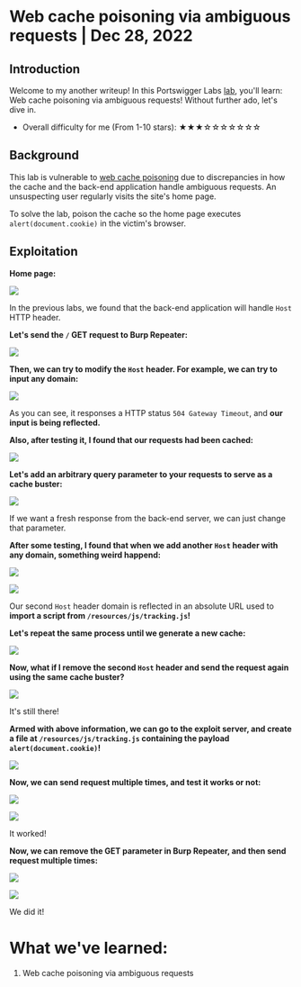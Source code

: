 # Web cache poisoning via ambiguous requests | Dec 28, 2022

## Introduction

Welcome to my another writeup! In this Portswigger Labs [lab](https://portswigger.net/web-security/host-header/exploiting/lab-host-header-web-cache-poisoning-via-ambiguous-requests), you'll learn: Web cache poisoning via ambiguous requests! Without further ado, let's dive in.

- Overall difficulty for me (From 1-10 stars): ★★★☆☆☆☆☆☆☆

## Background

This lab is vulnerable to [web cache poisoning](https://portswigger.net/web-security/web-cache-poisoning) due to discrepancies in how the cache and the back-end application handle ambiguous requests. An unsuspecting user regularly visits the site's home page.

To solve the lab, poison the cache so the home page executes `alert(document.cookie)` in the victim's browser.

## Exploitation

**Home page:**

![](https://raw.githubusercontent.com/siunam321/CTF-Writeups/main/Portswigger-Labs/HTTP-Host-Header-Attacks/HTTP-Host-Header-3/images/Pasted%20image%2020221228020017.png)

In the previous labs, we found that the back-end application will handle `Host` HTTP header.

**Let's send the `/` GET request to Burp Repeater:**

![](https://raw.githubusercontent.com/siunam321/CTF-Writeups/main/Portswigger-Labs/HTTP-Host-Header-Attacks/HTTP-Host-Header-3/images/Pasted%20image%2020221228020303.png)

**Then, we can try to modify the `Host` header. For example, we can try to input any domain:**

![](https://raw.githubusercontent.com/siunam321/CTF-Writeups/main/Portswigger-Labs/HTTP-Host-Header-Attacks/HTTP-Host-Header-3/images/Pasted%20image%2020221228020358.png)

As you can see, it responses a HTTP status `504 Gateway Timeout`, and **our input is being reflected.**

**Also, after testing it, I found that our requests had been cached:**

![](https://raw.githubusercontent.com/siunam321/CTF-Writeups/main/Portswigger-Labs/HTTP-Host-Header-Attacks/HTTP-Host-Header-3/images/Pasted%20image%2020221228021603.png)

**Let's add an arbitrary query parameter to your requests to serve as a cache buster:**

![](https://raw.githubusercontent.com/siunam321/CTF-Writeups/main/Portswigger-Labs/HTTP-Host-Header-Attacks/HTTP-Host-Header-3/images/Pasted%20image%2020221228021730.png)

If we want a fresh response from the back-end server, we can just change that parameter.

**After some testing, I found that when we add another `Host` header with any domain, something weird happend:**

![](https://raw.githubusercontent.com/siunam321/CTF-Writeups/main/Portswigger-Labs/HTTP-Host-Header-Attacks/HTTP-Host-Header-3/images/Pasted%20image%2020221228022012.png)

![](https://raw.githubusercontent.com/siunam321/CTF-Writeups/main/Portswigger-Labs/HTTP-Host-Header-Attacks/HTTP-Host-Header-3/images/Pasted%20image%2020221228022035.png)

Our second `Host` header domain is reflected in an absolute URL used to **import a script from `/resources/js/tracking.js`!**

**Let's repeat the same process until we generate a new cache:**

![](https://raw.githubusercontent.com/siunam321/CTF-Writeups/main/Portswigger-Labs/HTTP-Host-Header-Attacks/HTTP-Host-Header-3/images/Pasted%20image%2020221228022432.png)

**Now, what if I remove the second `Host` header and send the request again using the same cache buster?**

![](https://raw.githubusercontent.com/siunam321/CTF-Writeups/main/Portswigger-Labs/HTTP-Host-Header-Attacks/HTTP-Host-Header-3/images/Pasted%20image%2020221228022826.png)

It's still there!

**Armed with above information, we can go to the exploit server, and create a file at `/resources/js/tracking.js` containing the payload `alert(document.cookie)`!**

![](https://raw.githubusercontent.com/siunam321/CTF-Writeups/main/Portswigger-Labs/HTTP-Host-Header-Attacks/HTTP-Host-Header-3/images/Pasted%20image%2020221228023036.png)

**Now, we can send request multiple times, and test it works or not:**

![](https://raw.githubusercontent.com/siunam321/CTF-Writeups/main/Portswigger-Labs/HTTP-Host-Header-Attacks/HTTP-Host-Header-3/images/Pasted%20image%2020221228023306.png)

![](https://raw.githubusercontent.com/siunam321/CTF-Writeups/main/Portswigger-Labs/HTTP-Host-Header-Attacks/HTTP-Host-Header-3/images/Pasted%20image%2020221228023318.png)

It worked!

**Now, we can remove the GET parameter in Burp Repeater, and then send request multiple times:**

![](https://raw.githubusercontent.com/siunam321/CTF-Writeups/main/Portswigger-Labs/HTTP-Host-Header-Attacks/HTTP-Host-Header-3/images/Pasted%20image%2020221228023424.png)

![](https://raw.githubusercontent.com/siunam321/CTF-Writeups/main/Portswigger-Labs/HTTP-Host-Header-Attacks/HTTP-Host-Header-3/images/Pasted%20image%2020221228023429.png)

We did it!

# What we've learned:

1. Web cache poisoning via ambiguous requests